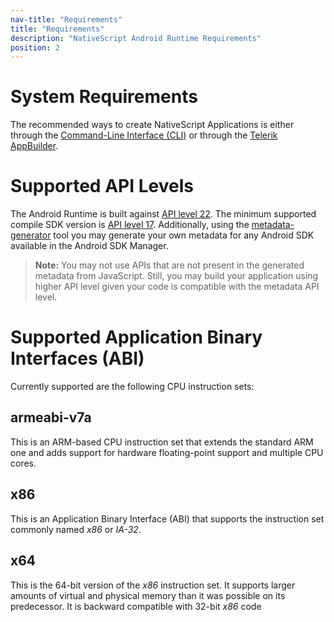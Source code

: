 ```yaml
---
nav-title: "Requirements"
title: "Requirements"
description: "NativeScript Android Runtime Requirements"
position: 2
---
```


# System Requirements
The recommended ways to create NativeScript Applications is either through the [Command-Line Interface (CLI)](https://github.com/NativeScript/nativescript-cli) or through the [Telerik AppBuilder](http://www.telerik.com/appbuilder).

# Supported API Levels
The Android Runtime is built against [API level 22](https://developer.android.com/about/versions/android-5.1.html). The minimum supported compile SDK version is [API level 17](http://developer.android.com/about/versions/android-4.2.html). Additionally, using the [metadata-generator](metadata/generator.md) tool you may generate your own metadata for any Android SDK available in the Android SDK Manager.

> **Note:** You may not use APIs that are not present in the generated metadata from JavaScript. Still, you may build your application using higher API level given your code is compatible with the metadata API level.

# Supported Application Binary Interfaces (ABI)
Currently supported are the following CPU instruction sets:

## armeabi-v7a
This is an ARM-based CPU instruction set that extends the standard ARM one and adds support for hardware floating-point support and multiple CPU cores.

## x86
This is an Application Binary Interface (ABI) that supports the instruction set commonly named *x86* or *IA-32*.

## x64
This is the 64-bit version of the *x86* instruction set. It supports larger amounts of virtual and physical memory than it was possible on its predecessor. It is backward compatible with 32-bit *x86* code
